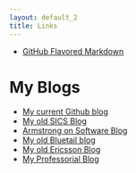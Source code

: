 ```yaml
---
layout: default_2
title: Links
---
```



* [GitHub Flavored Markdown](https://github.github.com/github-flavored-markdown/)


My Blogs
========

* [My current Github blog](https://joearms.github.io/")
* [My old SICS Blog](https://www.sics.se/~joe)
* [Armstrong on Software Blog](https://armstrongonsoftware.blogspot.se/)
* [My old Bluetail blog](https://www.sics.se/~joe/bluetail/index.html)
* [My old Ericsson Blog](https://www.sics.se/~joe/ericsson/index.html)
* [My Professorial Blog](https://www.kth.se/profile/jlarm/)







